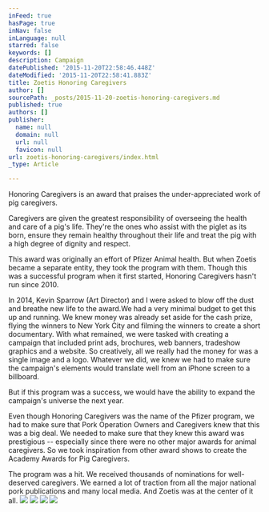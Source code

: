 ```yaml
---
inFeed: true
hasPage: true
inNav: false
inLanguage: null
starred: false
keywords: []
description: Campaign
datePublished: '2015-11-20T22:58:46.448Z'
dateModified: '2015-11-20T22:58:41.883Z'
title: Zoetis Honoring Caregivers
author: []
sourcePath: _posts/2015-11-20-zoetis-honoring-caregivers.md
published: true
authors: []
publisher:
  name: null
  domain: null
  url: null
  favicon: null
url: zoetis-honoring-caregivers/index.html
_type: Article

---
```

Honoring Caregivers is an award that praises the under-appreciated work of pig caregivers. 

Caregivers are given the greatest responsibility of overseeing the health and care of a pig's life. They're the ones who assist with the piglet as its born, ensure they remain healthy throughout their life and treat the pig with a high degree of dignity and respect. 

This award was originally an effort of Pfizer Animal health. But when Zoetis became a separate entity, they took the program with them. Though this was a successful program when it first started, Honoring Caregivers hasn't run since 2010\. 

In 2014, Kevin Sparrow (Art Director) and I were asked to blow off the dust and breathe new life to the award.We had a very minimal budget to get this up and running. We knew money was already set aside for the cash prize, flying the winners to New York City and filming the winners to create a short documentary. With what remained, we were tasked with creating a campaign that included print ads, brochures, web banners, tradeshow graphics and a website. So creatively, all we really had the money for was a single image and a logo. Whatever we did, we knew we had to make sure the campaign's elements would translate well from an iPhone screen to a billboard. 

But if this program was a success, we would have the ability to expand the campaign's universe the next year.

Even though Honoring Caregivers was the name of the Pfizer program, we had to make sure that Pork Operation Owners and Caregivers knew that this was a big deal. We needed to make sure that they knew this award was prestigious -- especially since there were no other major awards for animal caregivers. So we took inspiration from other award shows to create the Academy Awards for Pig Caregivers.

The program was a hit. We received thousands of nominations for well-deserved caregivers. We earned a lot of traction from all the major national pork publications and many local media. And Zoetis was at the center of it all. ![](https://the-grid-user-content.s3-us-west-2.amazonaws.com/37db9314-ac39-4266-aee8-cea1c24f18be.jpg)
![](https://the-grid-user-content.s3-us-west-2.amazonaws.com/bb21c2ea-7d0c-486b-90c9-cbaed89c5a51.png)
![](https://the-grid-user-content.s3-us-west-2.amazonaws.com/651fafe2-fc9d-41b0-bfce-1001981a55d4.jpg)
![](https://the-grid-user-content.s3-us-west-2.amazonaws.com/0f968148-7c46-42ad-9cec-d1b4de2a9dc3.jpg)